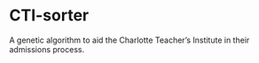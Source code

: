 # CTI-sorter
A genetic algorithm to aid the Charlotte Teacher’s Institute in their admissions process.
